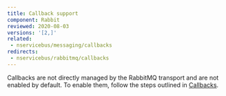 ```yaml
---
title: Callback support
component: Rabbit
reviewed: 2020-08-03
versions: '[2,]'
related:
 - nservicebus/messaging/callbacks
redirects:
 - nservicebus/rabbitmq/callbacks
---
```


Callbacks are not directly managed by the RabbitMQ transport and are not enabled by default. To enable them, follow the steps outlined in [Callbacks](/nservicebus/messaging/callbacks.md).
